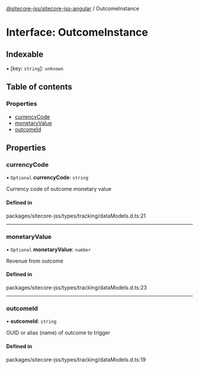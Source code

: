 [@sitecore-jss/sitecore-jss-angular](../README.md) / OutcomeInstance

# Interface: OutcomeInstance

## Indexable

▪ [key: `string`]: `unknown`

## Table of contents

### Properties

- [currencyCode](OutcomeInstance.md#currencycode)
- [monetaryValue](OutcomeInstance.md#monetaryvalue)
- [outcomeId](OutcomeInstance.md#outcomeid)

## Properties

### currencyCode

• `Optional` **currencyCode**: `string`

Currency code of outcome monetary value

#### Defined in

packages/sitecore-jss/types/tracking/dataModels.d.ts:21

___

### monetaryValue

• `Optional` **monetaryValue**: `number`

Revenue from outcome

#### Defined in

packages/sitecore-jss/types/tracking/dataModels.d.ts:23

___

### outcomeId

• **outcomeId**: `string`

GUID or alias (name) of outcome to trigger

#### Defined in

packages/sitecore-jss/types/tracking/dataModels.d.ts:19
